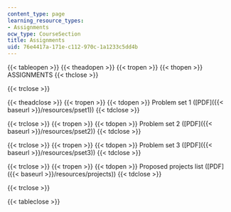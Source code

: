 ```yaml
---
content_type: page
learning_resource_types:
- Assignments
ocw_type: CourseSection
title: Assignments
uid: 76e4417a-171e-c112-970c-1a1233c5dd4b
---
```


{{< tableopen >}}
{{< theadopen >}}
{{< tropen >}}
{{< thopen >}}
ASSIGNMENTS
{{< thclose >}}

{{< trclose >}}

{{< theadclose >}}
{{< tropen >}}
{{< tdopen >}}
Problem set 1 ([PDF]({{< baseurl >}}/resources/pset1))
{{< tdclose >}}

{{< trclose >}}
{{< tropen >}}
{{< tdopen >}}
Problem set 2 ([PDF]({{< baseurl >}}/resources/pset2))
{{< tdclose >}}

{{< trclose >}}
{{< tropen >}}
{{< tdopen >}}
Problem set 3 ([PDF]({{< baseurl >}}/resources/pset3))
{{< tdclose >}}

{{< trclose >}}
{{< tropen >}}
{{< tdopen >}}
Proposed projects list ([PDF]({{< baseurl >}}/resources/projects))
{{< tdclose >}}

{{< trclose >}}

{{< tableclose >}}